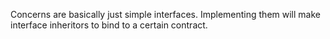 Concerns are basically just simple interfaces. Implementing them will make interface inheritors to bind to a certain contract.


